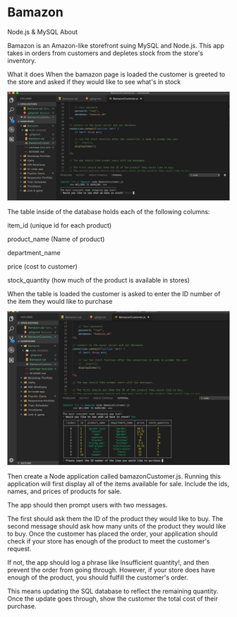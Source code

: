 # Bamazon
Node.js & MySQL
About

Bamazon is an Amazon-like storefront suing MySQL and Node.js. This app takes in orders from customers and depletes stock from the store's inventory. 


What it does
When the bamazon page is loaded the customer is greeted to the store and asked if they would like to see what's in stock

![](images/Bamazon1.png)

The table inside of the database holds each of the following columns:

item_id (unique id for each product)

product_name (Name of product)

department_name

price (cost to customer)

stock_quantity (how much of the product is available in stores)

When the table is loaded the customer is asked to enter the ID number of the item they would like to purchase

![](images/Bamazon2.png)


Then create a Node application called bamazonCustomer.js. Running this application will first display all of the items available for sale. Include the ids, names, and prices of products for sale.

The app should then prompt users with two messages.

The first should ask them the ID of the product they would like to buy.
The second message should ask how many units of the product they would like to buy.
Once the customer has placed the order, your application should check if your store has enough of the product to meet the customer's request.

If not, the app should log a phrase like Insufficient quantity!, and then prevent the order from going through.
However, if your store does have enough of the product, you should fulfill the customer's order.

This means updating the SQL database to reflect the remaining quantity.
Once the update goes through, show the customer the total cost of their purchase.
